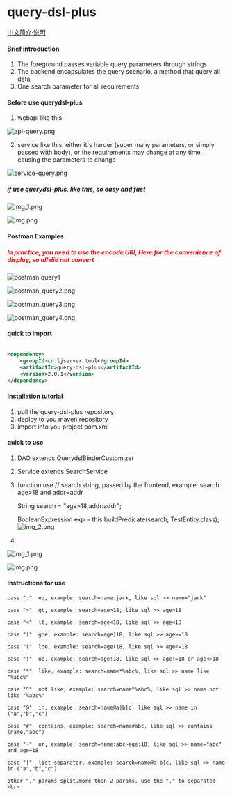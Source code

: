 # query-dsl-plus

[中文简介·说明](README.ZH_CN.md)

#### Brief introduction

1. The foreground passes variable query parameters through strings
2. The backend encapsulates the query scenario, a method that query all data
3. One search parameter for all requirements


#### Before use querydsl-plus
1. webapi like this

![api-query.png](img/api-query.png)

2. service like this, either it's harder (super many parameters, or simply passed with body), or the requirements may change at any time, causing the parameters to change

![service-query.png](img/service-query.png)

##### if use querydsl-plus, like this, so easy and fast

![img_1.png](img/api_use.png)

![img.png](img/service_extends.png)

#### Postman Examples 
##### <font color= "#FF0000"> In practice, you need to use the encode URI, Here for the convenience of display, so all did not convert </font>

![postman query1](img/postman_query1.png)

![postman_query2.png](img/postman_query2.png)

![postman_query3.png](img/postman_query3.png)

![postman_query4.png](img/postman_query4.png)

#### quick to import

~~~xml

<dependency>
    <groupId>cn.ljserver.tool</groupId>
    <artifactId>query-dsl-plus</artifactId>
    <version>2.0.1</version>
</dependency>
~~~

#### Installation tutorial

1. pull the query-dsl-plus repository
2. deploy to you maven repository
3. import into you project pom.xml

#### quick to use

1. DAO extends QuerydslBinderCustomizer
2. Service extends SearchService
3. function use
   // search string, passed by the frontend, example: search age>18 and addr=addr

   String search = "age>18,addr:addr";

   BooleanExpression exp = this.buildPredicate(search, TestEntity.class);
![img_2.png](img/dao_extends.png)
4. 
![img_1.png](img/api_use.png)

![img.png](img/service_extends.png)

#### Instructions for use

    case ":"  eq, example: search=name:jack, like sql >> name="jack" 

    case ">"  gt, example: search=age>18, like sql >> age>18 

    case "<"  lt, example: search=age<18, like sql >> age<18 

    case ")"  goe, example: search=age)18, like sql >> age>=18 

    case "("  loe, example: search=age(18, like sql >> age<=18 

    case "!"  né, example: search=age!18, like sql >> age!=18 or age<>18

    case "*"  like, example: search=name*%abc%, like sql >> name like "%abc%"

    case "^"  not like, example: search=name^%abc%, like sql >> name not like "%abc%" 

    case "@"  in, example: search=name@a|b|c, like sql >> name in ("a","b","c")  

    case "#"  contains, example: search=name#abc, like sql >> contains (name,"abc")  

    case "~"  or, example: search=name:abc~age:18, like sql >> name="abc" and age=18  

    case "|"  list separator, example: search=name@a|b|c, like sql >> name in ("a","b","c") 

    other "," params split,more than 2 params, use the "," to separated <br>

